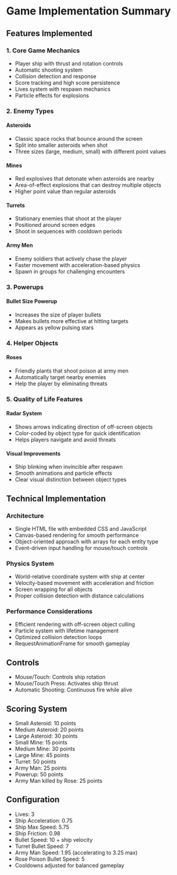 # Game Implementation Summary

## Features Implemented

### 1. Core Game Mechanics
- Player ship with thrust and rotation controls
- Automatic shooting system
- Collision detection and response
- Score tracking and high score persistence
- Lives system with respawn mechanics
- Particle effects for explosions

### 2. Enemy Types

#### Asteroids
- Classic space rocks that bounce around the screen
- Split into smaller asteroids when shot
- Three sizes (large, medium, small) with different point values

#### Mines
- Red explosives that detonate when asteroids are nearby
- Area-of-effect explosions that can destroy multiple objects
- Higher point value than regular asteroids

#### Turrets
- Stationary enemies that shoot at the player
- Positioned around screen edges
- Shoot in sequences with cooldown periods

#### Army Men
- Enemy soldiers that actively chase the player
- Faster movement with acceleration-based physics
- Spawn in groups for challenging encounters

### 3. Powerups

#### Bullet Size Powerup
- Increases the size of player bullets
- Makes bullets more effective at hitting targets
- Appears as yellow pulsing stars

### 4. Helper Objects

#### Roses
- Friendly plants that shoot poison at army men
- Automatically target nearby enemies
- Help the player by eliminating threats

### 5. Quality of Life Features

#### Radar System
- Shows arrows indicating direction of off-screen objects
- Color-coded by object type for quick identification
- Helps players navigate and avoid threats

#### Visual Improvements
- Ship blinking when invincible after respawn
- Smooth animations and particle effects
- Clear visual distinction between object types

## Technical Implementation

### Architecture
- Single HTML file with embedded CSS and JavaScript
- Canvas-based rendering for smooth performance
- Object-oriented approach with arrays for each entity type
- Event-driven input handling for mouse/touch controls

### Physics System
- World-relative coordinate system with ship at center
- Velocity-based movement with acceleration and friction
- Screen wrapping for all objects
- Proper collision detection with distance calculations

### Performance Considerations
- Efficient rendering with off-screen object culling
- Particle system with lifetime management
- Optimized collision detection loops
- RequestAnimationFrame for smooth gameplay

## Controls
- Mouse/Touch: Controls ship rotation
- Mouse/Touch Press: Activates ship thrust
- Automatic Shooting: Continuous fire while alive

## Scoring System
- Small Asteroid: 10 points
- Medium Asteroid: 20 points
- Large Asteroid: 30 points
- Small Mine: 15 points
- Medium Mine: 30 points
- Large Mine: 45 points
- Turret: 50 points
- Army Man: 25 points
- Powerup: 50 points
- Army Man killed by Rose: 25 points

## Configuration
- Lives: 3
- Ship Acceleration: 0.75
- Ship Max Speed: 5.75
- Ship Friction: 0.98
- Bullet Speed: 10 + ship velocity
- Turret Bullet Speed: 7
- Army Man Speed: 1.95 (accelerating to 3.25 max)
- Rose Poison Bullet Speed: 5
- Cooldowns adjusted for balanced gameplay